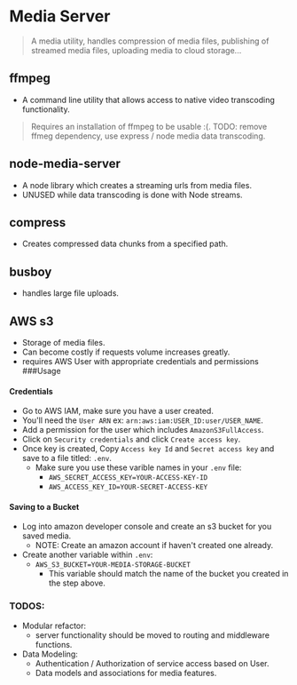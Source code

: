 # Media Server

> A media utility, handles compression of media files, publishing of streamed media files, uploading media to cloud storage...

## ffmpeg
- A command line utility that allows access to native video transcoding functionality.
> Requires an installation of ffmpeg to be usable :(.
> TODO: remove ffmeg dependency, use express / node media data transcoding.

## node-media-server
- A node library which creates a streaming urls from media files.
- UNUSED while data transcoding is done with Node streams.

## compress
- Creates compressed data chunks from a specified path.

## busboy
- handles large file uploads.

## AWS s3
- Storage of media files.
- Can become costly if requests volume increases greatly.
- requires AWS User with appropriate credentials and permissions
###Usage
#### Credentials
- Go to AWS IAM, make sure you have a user created.
- You'll need the `User ARN` ex: `arn:aws:iam:USER_ID:user/USER_NAME`.
- Add a permission for the user which includes `AmazonS3FullAccess`.
- Click on `Security credentials` and click `Create access key`.
- Once key is created, Copy `Access key Id` and `Secret access key` and save to a file titled: `.env`.
    - Make sure you use these varible names in your `.env` file:
        - `AWS_SECRET_ACCESS_KEY=YOUR-ACCESS-KEY-ID`
        - `AWS_ACCESS_KEY_ID=YOUR-SECRET-ACCESS-KEY`
#### Saving to a Bucket
- Log into amazon developer console and create an s3 bucket for you saved media.
    - NOTE: Create an amazon account if haven't created one already.
- Create another variable within `.env`:
    - `AWS_S3_BUCKET=YOUR-MEDIA-STORAGE-BUCKET`
        - This variable should match the name of the bucket you created in the step above.

### TODOS:
- Modular refactor:
    - server functionality should be moved to routing and middleware functions.
- Data Modeling:
    - Authentication / Authorization of service access based on User.
    - Data models and associations for media features. 
